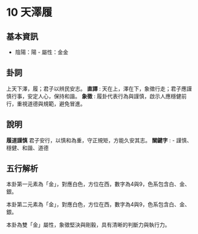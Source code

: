 # 10 天澤履

## 基本資訊
- 陰陽：陽 - 屬性：金金 
## 卦詞
上天下澤，履；君子以辨民安志。
 **直譯** : 天在上，澤在下，象徵行走；君子應謹慎行事，安定人心，保持和諧。
 **象徵** : 履卦代表行為與謹慎，啟示人應穩健前行，重視道德與規範，避免冒進。
## 說明
**履道謹慎** 君子安行，以慎和為重，守正規矩，方能久安其志。
**關鍵字** : - 謹慎、穩健、和諧、道德
## 五行解析
本卦第一元素為「金」，對應白色，方位在西，數字為4與9，色系包含白、金、銀。

本卦第二元素為「金」，對應白色，方位在西，數字為4與9，色系包含白、金、銀。

本卦為雙「金」屬性，象徵堅決與剛毅，具有清晰的判斷力與執行力。

